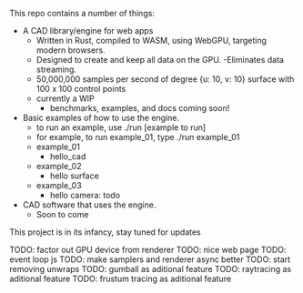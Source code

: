 This repo contains a number of things:
- A CAD library/engine for web apps
  - Written in Rust, compiled to WASM, using WebGPU, targeting modern browsers.
  - Designed to create and keep all data on the GPU.
    -Eliminates data streaming.
  - 50,000,000 samples per second of degree {u: 10, v: 10} surface with 100 x 100 control points
  - currently a WIP
    - benchmarks, examples, and docs coming soon!
- Basic examples of how to use the engine.
  - to run an example, use ./run [example to run]
  - for example, to run example_01, type ./run example_01
  - example_01
    - hello_cad
  - example_02
    - hello surface
  - example_03
    - hello camera: todo
- CAD software that uses the engine.
  - Soon to come

This project is in its infancy, stay tuned for updates

TODO: factor out GPU device from renderer
TODO: nice web page
TODO: event loop js
TODO: make samplers and renderer async better
TODO: start removing unwraps
TODO: gumball as aditional feature
TODO: raytracing as aditional feature
TODO: frustum tracing as aditional feature
